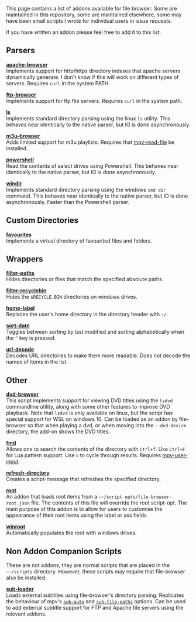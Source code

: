 This page contains a list of addons available for file browser.
Some are maintained in this repository, some are maintained elsewhere,
some may have been small scripts I wrote for individual users in issue requests.

If you have written an addon please feel free to add it to this list.

## Parsers

[**apache-browser**](https://github.com/CogentRedTester/mpv-file-browser/blob/master/addons/apache-browser.lua)  
Implements support for http/https directory indexes that apache servers dynamically generate.
I don't know if this will work on different types of servers.
Requires `curl` in the system PATH.

[**ftp-browser**](https://github.com/CogentRedTester/mpv-file-browser/blob/master/addons/ftp-browser.lua)  
Implements support for ftp file servers. Requires `curl` in the system path.

[**ls**](https://github.com/CogentRedTester/mpv-file-browser/blob/master/addons/ls.lua)  
Implements standard directory parsing using the linux `ls` utility.
This behaves near identically to the native parser, but IO is done asynchronously.

[**m3u-browser**](https://github.com/CogentRedTester/mpv-file-browser/blob/master/addons/m3u-browser.lua)  
Adds limited support for m3u playlists. Requires that [mpv-read-file](https://github.com/CogentRedTester/mpv-read-file) be installed.

[**powershell**](https://github.com/CogentRedTester/mpv-file-browser/blob/master/addons/powershell.lua)  
Read the contents of select drives using Powershell.
This behaves near identically to the native parser, but IO is done asynchronously.

[**windir**](https://github.com/CogentRedTester/mpv-file-browser/blob/master/addons/windir.lua)  
Implements standard directory parsing using the windows `cmd dir` command.
This behaves near identically to the native parser, but IO is done asynchronously.
Faster than the Powershell parser.

## Custom Directories

[**favourites**](https://github.com/CogentRedTester/mpv-file-browser/blob/master/addons/favourites.lua)  
Implements a virtual directory of favourited files and folders.

## Wrappers

[**filter-paths**](https://github.com/CogentRedTester/mpv-file-browser/issues/52#issuecomment-1124838997)  
Hides directories or files that match the specified absolute paths.

[**filter-recyclebin**](https://github.com/CogentRedTester/mpv-file-browser/issues/52#issuecomment-1120615541)  
Hides the `$RECYCLE.BIN` directories on windows drives.

[**home-label**](https://github.com/CogentRedTester/mpv-file-browser/blob/master/addons/home-label.lua)  
Replaces the user's home directory in the directory header with `~/`.

[**sort-date**](https://github.com/CogentRedTester/mpv-file-browser/issues/82#issuecomment-1342220863)  
Toggles between sorting by last modified and sorting alphabetically when the `^` key is pressed.

[**url-decode**](https://github.com/CogentRedTester/mpv-file-browser/blob/master/addons/url-decode.lua)  
Decodes URL directories to make them more readable. Does not decode the names of items in the list.

## Other

[**dvd-browser**](https://github.com/CogentRedTester/mpv-dvd-browser)  
This script implements support for viewing DVD titles using the `lsdvd` commandline utility,
along with some other features to improve DVD playback.
Note that `lsdvd` is only available on linux, but the script has special support for WSL on windows 10.
Can be loaded as an addon by file-browser so that when playing a dvd, or when moving into the `--dvd-device` directory,
the add-on shows the DVD titles.

[**find**](https://github.com/CogentRedTester/mpv-file-browser/blob/master/addons/find.lua)  
Allows one to search the contents of the directory with `Ctrl+f`. Use `Ctrl+F` for Lua pattern support. Use `n` to cycle through results.
Requires [mpv-user-input](https://github.com/CogentRedTester/mpv-user-input).

[**refresh-directory**](https://github.com/CogentRedTester/mpv-file-browser/issues/61#issuecomment-1148133504)  
Creates a script-message that refreshes the specified directory.

[**root**](https://github.com/CogentRedTester/mpv-file-browser/blob/master/addons/root.lua)  
An addon that loads root items from a `~~/script-opts/file-browser-root.json` file.
The contents of this file will override the root script-opt.
The main purpose of this addon is to allow for users to customise the appearance of their root items
using the label or ass fields

[**winroot**](https://github.com/CogentRedTester/mpv-file-browser/blob/master/addons/winroot.lua)  
Automatically populates the root with windows drives.

## Non Addon Companion Scripts

These are not addons, they are normal scripts that are placed in the `~~/scripts` directory.
However, these scripts may require that file-browser also be installed.

[**sub-loader**](https://github.com/CogentRedTester/mpv-file-browser/issues/92#issuecomment-1557065729)  
Loads external subtitles using file-browser's directory parsing. Replicates the behaviour of
mpv's [`sub-auto`](https://mpv.io/manual/master/#options-sub-auto) and
[`sub-file-paths`](https://mpv.io/manual/master/#options-sub-file-paths) options.
Can be used to add external subtitle support for FTP and Apache file servers using the
relevant addons.
